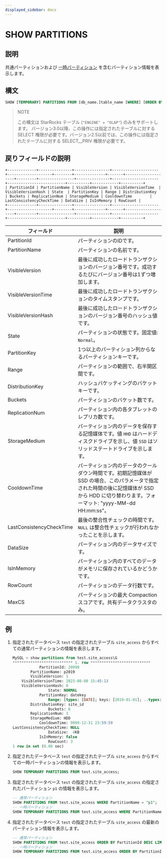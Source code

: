 ```yaml
---
displayed_sidebar: docs
---
```


# SHOW PARTITIONS

## 説明

共通パーティションおよび [一時パーティション](../../../table_design/data_distribution/Temporary_partition.md) を含むパーティション情報を表示します。

## 構文

```sql
SHOW [TEMPORARY] PARTITIONS FROM [db_name.]table_name [WHERE] [ORDER BY] [LIMIT]
```

> NOTE
>
> この構文は StarRocks テーブル (`"ENGINE" = "OLAP"`) のみをサポートします。
> バージョン3.0以降、この操作には指定されたテーブルに対する SELECT 権限が必要です。バージョン2.5以前では、この操作には指定されたテーブルに対する SELECT__PRIV 権限が必要です。

## 戻りフィールドの説明

```plaintext
+-------------+---------------+----------------+---------------------+--------------------+--------+--------------+-------+--------------------+---------+----------------+---------------+---------------------+--------------------------+----------+------------+----------+
| PartitionId | PartitionName | VisibleVersion | VisibleVersionTime  | VisibleVersionHash | State  | PartitionKey | Range | DistributionKey    | Buckets | ReplicationNum | StorageMedium | CooldownTime        | LastConsistencyCheckTime | DataSize | IsInMemory | RowCount |
+-------------+---------------+----------------+---------------------+--------------------+--------+--------------+-------+--------------------+---------+----------------+---------------+---------------------+--------------------------+----------+------------+----------+
```

| **フィールド**            | **説明**                                                      |
| ------------------------ | ------------------------------------------------------------ |
| PartitionId              | パーティションのIDです。                                      |
| PartitionName            | パーティションの名前です。                                    |
| VisibleVersion           | 最後に成功したロードトランザクションのバージョン番号です。成功するたびにバージョン番号は1ずつ増加します。 |
| VisibleVersionTime       | 最後に成功したロードトランザクションのタイムスタンプです。   |
| VisibleVersionHash       | 最後に成功したロードトランザクションのバージョン番号のハッシュ値です。 |
| State                    | パーティションの状態です。固定値: `Normal`。                  |
| PartitionKey             | 1つ以上のパーティション列からなるパーティションキーです。     |
| Range                    | パーティションの範囲で、右半開区間です。                      |
| DistributionKey          | ハッシュバケッティングのバケットキーです。                    |
| Buckets                  | パーティションのバケット数です。                              |
| ReplicationNum           | パーティション内の各タブレットのレプリカ数です。              |
| StorageMedium            | パーティション内のデータを保存する記憶媒体です。値 `HHD` はハードディスクドライブを示し、値 `SSD` はソリッドステートドライブを示します。 |
| CooldownTime             | パーティション内のデータのクールダウン時間です。初期記憶媒体が SSD の場合、このパラメータで指定された時間の後に記憶媒体が SSD から HDD に切り替わります。フォーマット: "yyyy-MM-dd HH:mm:ss"。 |
| LastConsistencyCheckTime | 最後の整合性チェックの時間です。`NULL` は整合性チェックが行われなかったことを示します。 |
| DataSize                 | パーティション内のデータサイズです。                          |
| IsInMemory               | パーティション内のすべてのデータがメモリに保存されているかどうかです。 |
| RowCount                 | パーティションのデータ行数です。                              |
| MaxCS                    | パーティションの最大 Compaction スコアです。共有データクラスタのみ。 |

## 例

1. 指定されたデータベース `test` の指定されたテーブル `site_access` からすべての通常パーティションの情報を表示します。

    ```SQL
    MySQL > show partitions from test.site_access\G
    *************************** 1. row ***************************
                PartitionId: 20990
            PartitionName: p2019 
            VisibleVersion: 1
        VisibleVersionTime: 2023-08-08 15:45:13
        VisibleVersionHash: 0
                    State: NORMAL
                PartitionKey: datekey
                    Range: [types: [DATE]; keys: [2019-01-01]; ..types: [DATE]; keys: [2020-01-01]; )
            DistributionKey: site_id
                    Buckets: 6
            ReplicationNum: 3
            StorageMedium: HDD
                CooldownTime: 9999-12-31 23:59:59
    LastConsistencyCheckTime: NULL
                    DataSize:  4KB   
                IsInMemory: false
                    RowCount: 3 
    1 row in set (0.00 sec)
    ```

2. 指定されたデータベース `test` の指定されたテーブル `site_access` からすべての一時パーティションの情報を表示します。

    ```sql
    SHOW TEMPORARY PARTITIONS FROM test.site_access;
    ```

3. 指定されたデータベース `test` の指定されたテーブル `site_access` の指定されたパーティション `p1` の情報を表示します。

    ```sql
    -- 通常パーティション
    SHOW PARTITIONS FROM test.site_access WHERE PartitionName = "p1";
    -- 一時パーティション
    SHOW TEMPORARY PARTITIONS FROM test.site_access WHERE PartitionName = "p1";
    ```

4. 指定されたデータベース `test` の指定されたテーブル `site_access` の最新のパーティション情報を表示します。

    ```sql
    -- 通常パーティション
    SHOW PARTITIONS FROM test.site_access ORDER BY PartitionId DESC LIMIT 1;
    -- 一時パーティション
    SHOW TEMPORARY PARTITIONS FROM test.site_access ORDER BY PartitionId DESC LIMIT 1;
    ```